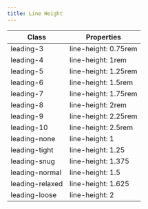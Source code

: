 ```yaml
---
title: Line Height
---
```


| Class       | Properties               |
| ----------- | ------------------------ |
| leading-3 | line-height: 0.75rem |
| leading-4 | line-height: 1rem |
| leading-5 | line-height: 1.25rem |
| leading-6 | line-height: 1.5rem |
| leading-7 | line-height: 1.75rem |
| leading-8 | line-height: 2rem |
| leading-9 | line-height: 2.25rem |
| leading-10 | line-height: 2.5rem |
| leading-none | line-height: 1 |
| leading-tight | line-height: 1.25 |
| leading-snug | line-height: 1.375 |
| leading-normal | line-height: 1.5 |
| leading-relaxed | line-height: 1.625 |
| leading-loose | line-height: 2 |